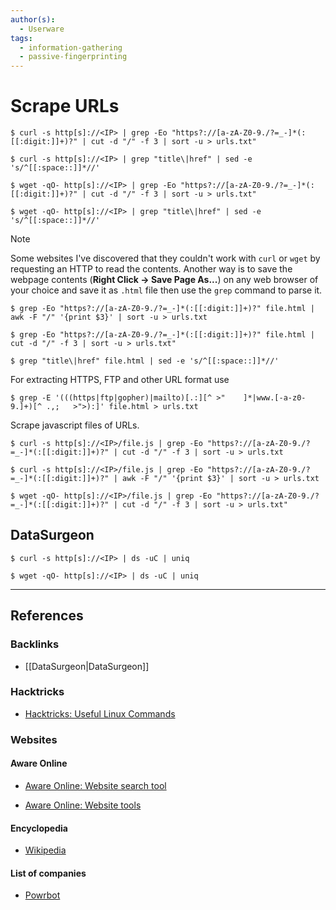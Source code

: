 ```yaml
---
author(s):
  - Userware
tags:
  - information-gathering
  - passive-fingerprinting
---
```

# Scrape URLs

```
$ curl -s http[s]://<IP> | grep -Eo "https?://[a-zA-Z0-9./?=_-]*(:[[:digit:]]+)?" | cut -d "/" -f 3 | sort -u > urls.txt"

$ curl -s http[s]://<IP> | grep "title\|href" | sed -e 's/^[[:space::]]*//'

$ wget -qO- http[s]://<IP> | grep -Eo "https?://[a-zA-Z0-9./?=_-]*(:[[:digit:]]+)?" | cut -d "/" -f 3 | sort -u > urls.txt"

$ wget -qO- http[s]://<IP> | grep "title\|href" | sed -e 's/^[[:space::]]*//'
```

> [!NOTE]
> Some websites I've discovered that they couldn't work with `curl` or `wget` by requesting an HTTP to read the contents. Another way is to save the webpage contents (**Right Click -> Save Page As...**) on any web browser of your choice and save it as `.html` file then use the `grep` command to parse it.

```
$ grep -Eo "https?://[a-zA-Z0-9./?=_-]*(:[[:digit:]]+)?" file.html | awk -F "/" '{print $3}' | sort -u > urls.txt

$ grep -Eo "https?://[a-zA-Z0-9./?=_-]*(:[[:digit:]]+)?" file.html | cut -d "/" -f 3 | sort -u > urls.txt"

$ grep "title\|href" file.html | sed -e 's/^[[:space::]]*//'
```

For extracting HTTPS, FTP and other URL format use

```
$ grep -E '(((https|ftp|gopher)|mailto)[.:][^ >"	]*|www.[-a-z0-9.]+)[^ .,;	>">):]' file.html > urls.txt
```

Scrape javascript files of URLs.

```
$ curl -s http[s]://<IP>/file.js | grep -Eo "https?://[a-zA-Z0-9./?=_-]*(:[[:digit:]]+)?" | cut -d "/" -f 3 | sort -u > urls.txt

$ curl -s http[s]://<IP>/file.js | grep -Eo "https?://[a-zA-Z0-9./?=_-]*(:[[:digit:]]+)?" | awk -F "/" '{print $3}' | sort -u > urls.txt

$ wget -qO- http[s]://<IP>/file.js | grep -Eo "https?://[a-zA-Z0-9./?=_-]*(:[[:digit:]]+)?" | cut -d "/" -f 3 | sort -u > urls.txt"
```

## DataSurgeon

```
$ curl -s http[s]://<IP> | ds -uC | uniq

$ wget -qO- http[s]://<IP> | ds -uC | uniq
```

---
## References

### Backlinks

- [[DataSurgeon|DataSurgeon]]

### Hacktricks

- [Hacktricks: Useful Linux Commands](https://book.hacktricks.wiki/en/linux-hardening/useful-linux-commands.html)

### Websites

#### Aware Online

- [Aware Online: Website search tool](https://www.aware-online.com/en/osint-tools/website-search-tool/)

- [Aware Online: Website tools](https://www.aware-online.com/en/osint-tools/website-tools/)

#### Encyclopedia

- [Wikipedia](https://www.wikipedia.org)

#### List of companies

- [Powrbot](https://powrbot.com)